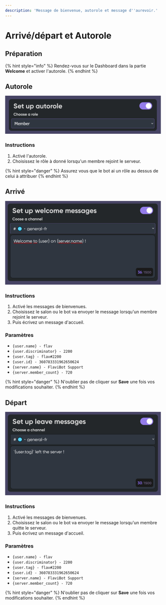 ```yaml
---
description: 'Message de bienvenue, autorole et message d''aurevoir.'
---
```


# Arrivé/départ et Autorole

## Préparation

{% hint style="info" %}
Rendez-vous sur le Dashboard dans la partie **Welcome** et activer l'autorole.
{% endhint %}

## Autorole

![](../.gitbook/assets/image.png)

### Instructions

1. Activé l'autorole.
2. Choisissez le rôle à donné lorsqu'un membre rejoint le serveur.

{% hint style="danger" %}
Assurez vous que le bot ai un rôle au dessus de celui à attribuer
{% endhint %}

## Arrivé

![](../.gitbook/assets/image%20%286%29.png)

### Instructions

1. Activé les messages de bienvenues.
2. Choisissez le salon ou le bot va envoyer le message lorsqu'un membre rejoint le serveur.
3. Puis écrivez un message d'accueil.

### Paramètres

* `{user.name} - flav`
* `{user.discriminator} - 2200`
* `{user.tag} - flav#2200`
* `{user.id} - 360783331962650624`
* `{server.name} - FlaviBot Support`
* `{server.member_count} - 720`

{% hint style="danger" %}
N'oublier pas de cliquer sur **Save** une fois vos modifications souhaiter.
{% endhint %}

## Départ

![](../.gitbook/assets/image%20%281%29.png)

### Instructions

1. Activé les messages de bienvenues.
2. Choisissez le salon ou le bot va envoyer le message lorsqu'un membre quitte le serveur.
3. Puis écrivez un message d'accueil.

### Paramètres

* `{user.name} - flav`
* `{user.discriminator} - 2200`
* `{user.tag} - flav#2200`
* `{user.id} - 360783331962650624`
* `{server.name} - FlaviBot Support`
* `{server.member_count} - 720`

{% hint style="danger" %}
N'oublier pas de cliquer sur **Save** une fois vos modifications souhaiter.
{% endhint %}

